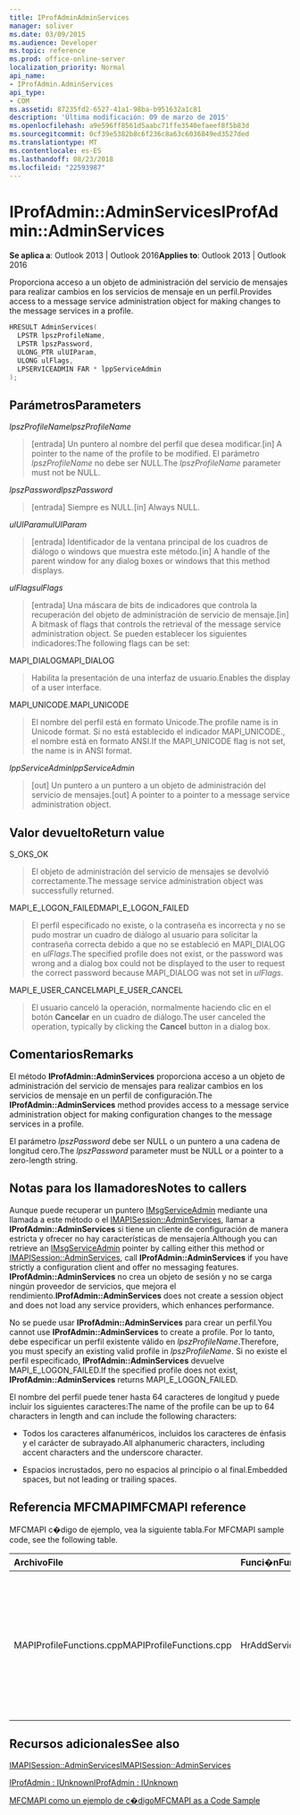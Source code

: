 ```yaml
---
title: IProfAdminAdminServices
manager: soliver
ms.date: 03/09/2015
ms.audience: Developer
ms.topic: reference
ms.prod: office-online-server
localization_priority: Normal
api_name:
- IProfAdmin.AdminServices
api_type:
- COM
ms.assetid: 87235fd2-6527-41a1-98ba-b951632a1c81
description: 'Última modificación: 09 de marzo de 2015'
ms.openlocfilehash: a9e596ff8561d5aabc71ffe3540efaeef8f5b83d
ms.sourcegitcommit: 0cf39e5382b8c6f236c8a63c6036849ed3527ded
ms.translationtype: MT
ms.contentlocale: es-ES
ms.lasthandoff: 08/23/2018
ms.locfileid: "22593987"
---
```

# <a name="iprofadminadminservices"></a><span data-ttu-id="5d40c-103">IProfAdmin::AdminServices</span><span class="sxs-lookup"><span data-stu-id="5d40c-103">IProfAdmin::AdminServices</span></span>

  
  
<span data-ttu-id="5d40c-104">**Se aplica a**: Outlook 2013 | Outlook 2016</span><span class="sxs-lookup"><span data-stu-id="5d40c-104">**Applies to**: Outlook 2013 | Outlook 2016</span></span> 
  
<span data-ttu-id="5d40c-105">Proporciona acceso a un objeto de administración del servicio de mensajes para realizar cambios en los servicios de mensaje en un perfil.</span><span class="sxs-lookup"><span data-stu-id="5d40c-105">Provides access to a message service administration object for making changes to the message services in a profile.</span></span>
  
```cpp
HRESULT AdminServices(
  LPSTR lpszProfileName,
  LPSTR lpszPassword,
  ULONG_PTR ulUIParam,
  ULONG ulFlags,
  LPSERVICEADMIN FAR * lppServiceAdmin
);
```

## <a name="parameters"></a><span data-ttu-id="5d40c-106">Parámetros</span><span class="sxs-lookup"><span data-stu-id="5d40c-106">Parameters</span></span>

 <span data-ttu-id="5d40c-107">_lpszProfileName_</span><span class="sxs-lookup"><span data-stu-id="5d40c-107">_lpszProfileName_</span></span>
  
> <span data-ttu-id="5d40c-108">[entrada] Un puntero al nombre del perfil que desea modificar.</span><span class="sxs-lookup"><span data-stu-id="5d40c-108">[in] A pointer to the name of the profile to be modified.</span></span> <span data-ttu-id="5d40c-109">El parámetro _lpszProfileName_ no debe ser NULL.</span><span class="sxs-lookup"><span data-stu-id="5d40c-109">The  _lpszProfileName_ parameter must not be NULL.</span></span> 
    
 <span data-ttu-id="5d40c-110">_lpszPassword_</span><span class="sxs-lookup"><span data-stu-id="5d40c-110">_lpszPassword_</span></span>
  
> <span data-ttu-id="5d40c-111">[entrada] Siempre es NULL.</span><span class="sxs-lookup"><span data-stu-id="5d40c-111">[in] Always NULL.</span></span> 
    
 <span data-ttu-id="5d40c-112">_ulUIParam_</span><span class="sxs-lookup"><span data-stu-id="5d40c-112">_ulUIParam_</span></span>
  
> <span data-ttu-id="5d40c-113">[entrada] Identificador de la ventana principal de los cuadros de diálogo o windows que muestra este método.</span><span class="sxs-lookup"><span data-stu-id="5d40c-113">[in] A handle of the parent window for any dialog boxes or windows that this method displays.</span></span>
    
 <span data-ttu-id="5d40c-114">_ulFlags_</span><span class="sxs-lookup"><span data-stu-id="5d40c-114">_ulFlags_</span></span>
  
> <span data-ttu-id="5d40c-115">[entrada] Una máscara de bits de indicadores que controla la recuperación del objeto de administración de servicio de mensaje.</span><span class="sxs-lookup"><span data-stu-id="5d40c-115">[in] A bitmask of flags that controls the retrieval of the message service administration object.</span></span> <span data-ttu-id="5d40c-116">Se pueden establecer los siguientes indicadores:</span><span class="sxs-lookup"><span data-stu-id="5d40c-116">The following flags can be set:</span></span>
    
<span data-ttu-id="5d40c-117">MAPI_DIALOG</span><span class="sxs-lookup"><span data-stu-id="5d40c-117">MAPI_DIALOG</span></span> 
  
> <span data-ttu-id="5d40c-118">Habilita la presentación de una interfaz de usuario.</span><span class="sxs-lookup"><span data-stu-id="5d40c-118">Enables the display of a user interface.</span></span> 
    
<span data-ttu-id="5d40c-119">MAPI_UNICODE.</span><span class="sxs-lookup"><span data-stu-id="5d40c-119">MAPI_UNICODE</span></span> 
  
> <span data-ttu-id="5d40c-120">El nombre del perfil está en formato Unicode.</span><span class="sxs-lookup"><span data-stu-id="5d40c-120">The profile name is in Unicode format.</span></span> <span data-ttu-id="5d40c-121">Si no está establecido el indicador MAPI_UNICODE., el nombre está en formato ANSI.</span><span class="sxs-lookup"><span data-stu-id="5d40c-121">If the MAPI_UNICODE flag is not set, the name is in ANSI format.</span></span>
    
 <span data-ttu-id="5d40c-122">_lppServiceAdmin_</span><span class="sxs-lookup"><span data-stu-id="5d40c-122">_lppServiceAdmin_</span></span>
  
> <span data-ttu-id="5d40c-123">[out] Un puntero a un puntero a un objeto de administración del servicio de mensajes.</span><span class="sxs-lookup"><span data-stu-id="5d40c-123">[out] A pointer to a pointer to a message service administration object.</span></span>
    
## <a name="return-value"></a><span data-ttu-id="5d40c-124">Valor devuelto</span><span class="sxs-lookup"><span data-stu-id="5d40c-124">Return value</span></span>

<span data-ttu-id="5d40c-125">S_OK</span><span class="sxs-lookup"><span data-stu-id="5d40c-125">S_OK</span></span> 
  
> <span data-ttu-id="5d40c-126">El objeto de administración del servicio de mensajes se devolvió correctamente.</span><span class="sxs-lookup"><span data-stu-id="5d40c-126">The message service administration object was successfully returned.</span></span>
    
<span data-ttu-id="5d40c-127">MAPI_E_LOGON_FAILED</span><span class="sxs-lookup"><span data-stu-id="5d40c-127">MAPI_E_LOGON_FAILED</span></span> 
  
> <span data-ttu-id="5d40c-128">El perfil especificado no existe, o la contraseña es incorrecta y no se pudo mostrar un cuadro de diálogo al usuario para solicitar la contraseña correcta debido a que no se estableció en MAPI_DIALOG en _ulFlags_.</span><span class="sxs-lookup"><span data-stu-id="5d40c-128">The specified profile does not exist, or the password was wrong and a dialog box could not be displayed to the user to request the correct password because MAPI_DIALOG was not set in  _ulFlags_.</span></span>
    
<span data-ttu-id="5d40c-129">MAPI_E_USER_CANCEL</span><span class="sxs-lookup"><span data-stu-id="5d40c-129">MAPI_E_USER_CANCEL</span></span> 
  
> <span data-ttu-id="5d40c-130">El usuario canceló la operación, normalmente haciendo clic en el botón **Cancelar** en un cuadro de diálogo.</span><span class="sxs-lookup"><span data-stu-id="5d40c-130">The user canceled the operation, typically by clicking the **Cancel** button in a dialog box.</span></span> 
    
## <a name="remarks"></a><span data-ttu-id="5d40c-131">Comentarios</span><span class="sxs-lookup"><span data-stu-id="5d40c-131">Remarks</span></span>

<span data-ttu-id="5d40c-132">El método **IProfAdmin::AdminServices** proporciona acceso a un objeto de administración del servicio de mensajes para realizar cambios en los servicios de mensaje en un perfil de configuración.</span><span class="sxs-lookup"><span data-stu-id="5d40c-132">The **IProfAdmin::AdminServices** method provides access to a message service administration object for making configuration changes to the message services in a profile.</span></span> 
  
 <span data-ttu-id="5d40c-133">El parámetro _lpszPassword_ debe ser NULL o un puntero a una cadena de longitud cero.</span><span class="sxs-lookup"><span data-stu-id="5d40c-133">The  _lpszPassword_ parameter must be NULL or a pointer to a zero-length string.</span></span> 
  
## <a name="notes-to-callers"></a><span data-ttu-id="5d40c-134">Notas para los llamadores</span><span class="sxs-lookup"><span data-stu-id="5d40c-134">Notes to callers</span></span>

<span data-ttu-id="5d40c-135">Aunque puede recuperar un puntero [IMsgServiceAdmin](imsgserviceadminiunknown.md) mediante una llamada a este método o el [IMAPISession::AdminServices](imapisession-adminservices.md), llamar a **IProfAdmin::AdminServices** si tiene un cliente de configuración de manera estricta y ofrecer no hay características de mensajería.</span><span class="sxs-lookup"><span data-stu-id="5d40c-135">Although you can retrieve an [IMsgServiceAdmin](imsgserviceadminiunknown.md) pointer by calling either this method or [IMAPISession::AdminServices](imapisession-adminservices.md), call **IProfAdmin::AdminServices** if you have strictly a configuration client and offer no messaging features.</span></span> <span data-ttu-id="5d40c-136">**IProfAdmin::AdminServices** no crea un objeto de sesión y no se carga ningún proveedor de servicios, que mejora el rendimiento.</span><span class="sxs-lookup"><span data-stu-id="5d40c-136">**IProfAdmin::AdminServices** does not create a session object and does not load any service providers, which enhances performance.</span></span> 
  
<span data-ttu-id="5d40c-137">No se puede usar **IProfAdmin::AdminServices** para crear un perfil.</span><span class="sxs-lookup"><span data-stu-id="5d40c-137">You cannot use **IProfAdmin::AdminServices** to create a profile.</span></span> <span data-ttu-id="5d40c-138">Por lo tanto, debe especificar un perfil existente válido en _lpszProfileName_.</span><span class="sxs-lookup"><span data-stu-id="5d40c-138">Therefore, you must specify an existing valid profile in  _lpszProfileName_.</span></span> <span data-ttu-id="5d40c-139">Si no existe el perfil especificado, **IProfAdmin::AdminServices** devuelve MAPI_E_LOGON_FAILED.</span><span class="sxs-lookup"><span data-stu-id="5d40c-139">If the specified profile does not exist, **IProfAdmin::AdminServices** returns MAPI_E_LOGON_FAILED.</span></span> 
  
<span data-ttu-id="5d40c-140">El nombre del perfil puede tener hasta 64 caracteres de longitud y puede incluir los siguientes caracteres:</span><span class="sxs-lookup"><span data-stu-id="5d40c-140">The name of the profile can be up to 64 characters in length and can include the following characters:</span></span>
  
- <span data-ttu-id="5d40c-141">Todos los caracteres alfanuméricos, incluidos los caracteres de énfasis y el carácter de subrayado.</span><span class="sxs-lookup"><span data-stu-id="5d40c-141">All alphanumeric characters, including accent characters and the underscore character.</span></span> 
    
- <span data-ttu-id="5d40c-142">Espacios incrustados, pero no espacios al principio o al final.</span><span class="sxs-lookup"><span data-stu-id="5d40c-142">Embedded spaces, but not leading or trailing spaces.</span></span>
    
## <a name="mfcmapi-reference"></a><span data-ttu-id="5d40c-143">Referencia MFCMAPI</span><span class="sxs-lookup"><span data-stu-id="5d40c-143">MFCMAPI reference</span></span>

<span data-ttu-id="5d40c-144">MFCMAPI c�digo de ejemplo, vea la siguiente tabla.</span><span class="sxs-lookup"><span data-stu-id="5d40c-144">For MFCMAPI sample code, see the following table.</span></span>
  
|<span data-ttu-id="5d40c-145">**Archivo**</span><span class="sxs-lookup"><span data-stu-id="5d40c-145">**File**</span></span>|<span data-ttu-id="5d40c-146">**Funci�n**</span><span class="sxs-lookup"><span data-stu-id="5d40c-146">**Function**</span></span>|<span data-ttu-id="5d40c-147">**Comentario**</span><span class="sxs-lookup"><span data-stu-id="5d40c-147">**Comment**</span></span>|
|:-----|:-----|:-----|
|<span data-ttu-id="5d40c-148">MAPIProfileFunctions.cpp</span><span class="sxs-lookup"><span data-stu-id="5d40c-148">MAPIProfileFunctions.cpp</span></span>  <br/> | <span data-ttu-id="5d40c-149">HrAddServiceToProfile</span><span class="sxs-lookup"><span data-stu-id="5d40c-149">HrAddServiceToProfile</span></span>  <br/> |<span data-ttu-id="5d40c-150">MFCMAPI utiliza el método **IProfAdmin::AdminServices** para abrir un objeto de administración del servicio de mensajes para el perfil seleccionado agregar servicios.</span><span class="sxs-lookup"><span data-stu-id="5d40c-150">MFCMAPI uses the **IProfAdmin::AdminServices** method to open a message service administration object for the selected profile to add services.</span></span>  <br/> |
   
## <a name="see-also"></a><span data-ttu-id="5d40c-151">Recursos adicionales</span><span class="sxs-lookup"><span data-stu-id="5d40c-151">See also</span></span>



[<span data-ttu-id="5d40c-152">IMAPISession::AdminServices</span><span class="sxs-lookup"><span data-stu-id="5d40c-152">IMAPISession::AdminServices</span></span>](imapisession-adminservices.md)
  
[<span data-ttu-id="5d40c-153">IProfAdmin : IUnknown</span><span class="sxs-lookup"><span data-stu-id="5d40c-153">IProfAdmin : IUnknown</span></span>](iprofadminiunknown.md)


[<span data-ttu-id="5d40c-154">MFCMAPI como un ejemplo de c�digo</span><span class="sxs-lookup"><span data-stu-id="5d40c-154">MFCMAPI as a Code Sample</span></span>](mfcmapi-as-a-code-sample.md)

